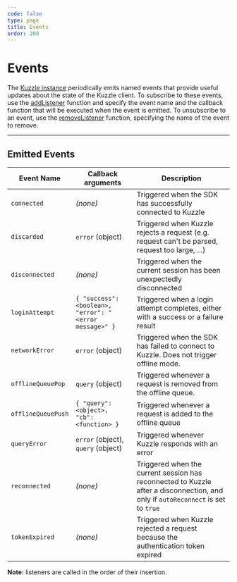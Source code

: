 ```yaml
---
code: false
type: page
title: Events
order: 200
---
```


# Events

The [Kuzzle instance](/sdk/java/2/core-classes/kuzzle/) periodically emits named events that provide useful updates about the state of the Kuzzle client. To subscribe to these events, use the [addListener](/sdk/java/2/core-classes/kuzzle/add-listener/) function and specify the event name and the callback function that will be executed when the event is emitted. To unsubscribe to an event, use the [removeListener](/sdk/java/2/core-classes/kuzzle/remove-listener/) function, specifying the name of the event to remove.

---

## Emitted Events

| Event Name         | Callback arguments                                     | Description                                                                                                                      |
| ------------------ | ------------------------------------------------------ | -------------------------------------------------------------------------------------------------------------------------------- |
| `connected`        | _(none)_                                               | Triggered when the SDK has successfully connected to Kuzzle                                                                      |
| `discarded`        | `error` (object)                                       | Triggered when Kuzzle rejects a request (e.g. request can't be parsed, request too large, ...)                                   |
| `disconnected`     | _(none)_                                               | Triggered when the current session has been unexpectedly disconnected                                                            |
| `loginAttempt`     | `{ "success": <boolean>, "error": "<error message>" }` | Triggered when a login attempt completes, either with a success or a failure result                                              |
| `networkError`     | `error` (object)                                       | Triggered when the SDK has failed to connect to Kuzzle. Does not trigger offline mode.                                           |
| `offlineQueuePop`  | `query` (object)                                       | Triggered whenever a request is removed from the offline queue.                                                                  |
| `offlineQueuePush` | `{ "query": <object>, "cb": <function> }`              | Triggered whenever a request is added to the offline queue                                                                       |
| `queryError`       | `error` (object), `query` (object)                     | Triggered whenever Kuzzle responds with an error                                                                                 |
| `reconnected`      | _(none)_                                               | Triggered when the current session has reconnected to Kuzzle after a disconnection, and only if `autoReconnect` is set to `true` |
| `tokenExpired`     | _(none)_                                               | Triggered when Kuzzle rejected a request because the authentication token expired                                                |

**Note:** listeners are called in the order of their insertion.
